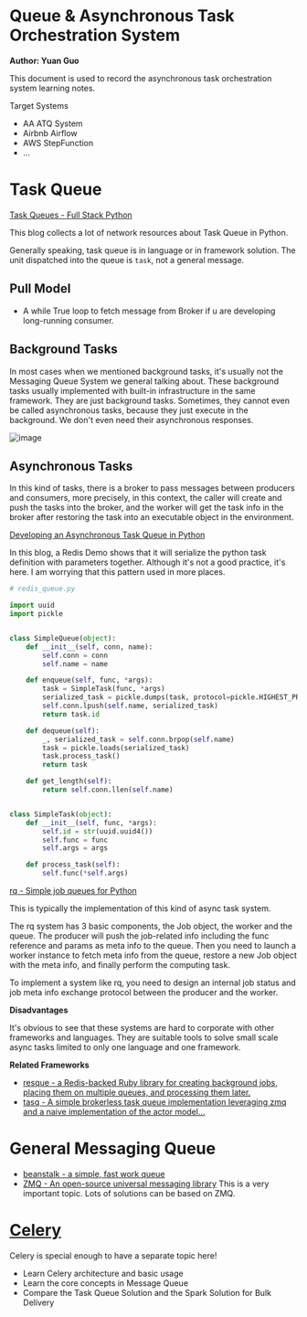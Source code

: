 # Queue & Asynchronous Task Orchestration System
**Author: Yuan Guo**        

This document is used to record the asynchronous task orchestration system learning notes.

Target Systems
* AA ATQ System
* Airbnb Airflow
* AWS StepFunction
* ...

# Task Queue

[Task Queues - Full Stack Python](https://www.fullstackpython.com/task-queues.html)

This blog collects a lot of network resources about Task Queue in Python.

Generally speaking, task queue is in language or in framework solution. The unit dispatched into the queue is `task`, not a general message.

## Pull Model
*  A while True loop to fetch message from Broker if u are developing long-running consumer.


## Background Tasks
In most cases when we mentioned background tasks, it's usually not the Messaging Queue System we general talking about. These background tasks usually implemented with built-in infrastructure in the same framework. They are just background tasks. Sometimes, they cannot even be called asynchronous tasks, because they just execute in the background. We don't even need their asynchronous responses.

  ![image](https://user-images.githubusercontent.com/20035835/157273344-42baff79-e759-46f7-b233-172a696a3c20.png)

## Asynchronous Tasks
In this kind of tasks, there is a broker to pass messages between producers and consumers, more precisely, in this context, the caller will create and push the tasks into the broker, and the worker will get the task info in the broker after restoring the task into an executable object in the environment.

[Developing an Asynchronous Task Queue in Python](https://testdriven.io/blog/developing-an-asynchronous-task-queue-in-python/)

In this blog, a Redis Demo shows that it will serialize the python task definition with parameters together. Although it's not a good practice, it's here. I am worrying that this pattern used in more places.

```python
# redis_queue.py

import uuid
import pickle


class SimpleQueue(object):
    def __init__(self, conn, name):
        self.conn = conn
        self.name = name

    def enqueue(self, func, *args):
        task = SimpleTask(func, *args)
        serialized_task = pickle.dumps(task, protocol=pickle.HIGHEST_PROTOCOL)
        self.conn.lpush(self.name, serialized_task)
        return task.id

    def dequeue(self):
        _, serialized_task = self.conn.brpop(self.name)
        task = pickle.loads(serialized_task)
        task.process_task()
        return task

    def get_length(self):
        return self.conn.llen(self.name)


class SimpleTask(object):
    def __init__(self, func, *args):
        self.id = str(uuid.uuid4())
        self.func = func
        self.args = args

    def process_task(self):
        self.func(*self.args)

```

[rq - Simple job queues for Python]( https://python-rq.org)

This is typically the implementation of this kind of async task system. 

The rq system has 3 basic components, the Job object, the worker and the queue.
The producer will push the job-related info including the func reference and params as meta info to the queue. Then you need to launch a worker instance to fetch meta info from the queue, restore a new Job object with the meta info, and finally perform the computing task.

To implement a system like rq, you need to design an internal job status and job meta info exchange protocol between the producer and the worker. 

**Disadvantages**

It's obvious to see that these systems are hard to corporate with other frameworks and languages. They are suitable tools to solve small scale async tasks limited to only one language and one framework.

**Related Frameworks**
 - [resque - a Redis-backed Ruby library for creating background jobs, placing them on multiple queues, and processing them later.](https://github.com/resque/resque)
- [tasq - A simple brokerless task queue implementation leveraging zmq and a naive implementation of the actor model...](https://github.com/codepr/tasq)


# General Messaging Queue

- [beanstalk - a simple, fast work queue](https://github.com/beanstalkd/beanstalkd)
- [ZMQ - An open-source universal messaging library](https://zeromq.org/) This is a very important topic. Lots of solutions can be based on ZMQ.

# [Celery](https://github.com/celery/celery)
Celery is special enough to have a separate topic here!

* Learn Celery architecture and basic usage
* Learn the core concepts in Message Queue
* Compare the Task Queue Solution and the Spark Solution for Bulk Delivery

